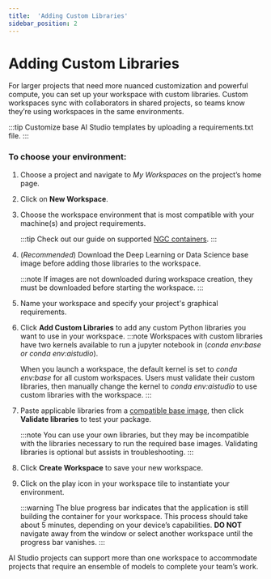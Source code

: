 ```yaml
---
title:  'Adding Custom Libraries'
sidebar_position: 2
---
```

# Adding Custom Libraries 

For larger projects that need more nuanced customization and powerful compute, you can set up your workspace with custom libraries. Custom workspaces sync with collaborators in shared projects, so teams know they’re using workspaces in the same environments.

:::tip
Customize base AI Studio templates by uploading a requirements.txt file. 
:::

### To choose your environment: 

1. Choose a project and navigate to *My Workspaces* on the project’s home page. 

2. Click on **New Workspace**. 

3. Choose the workspace environment that is most compatible with your machine(s) and project requirements.

    :::tip
    Check out our guide on supported [NGC containers](/docs/aistudio/using-aistudio/workspaces/base-images#ngc-catalog-containers).
    :::

4. (*Recommended*) Download the Deep Learning or Data Science base image before adding those libraries to the workspace.

    :::note
    If images are not downloaded during workspace creation, they must be downloaded before starting the workspace. 
    :::

5. Name your workspace and specify your project's graphical requirements. 

6. Click **Add Custom Libraries** to add any custom Python libraries you want to use in your workspace. 
    :::note
    Workspaces with custom libraries have two kernels available to run a jupyter notebook in (*conda env:base or conda env:aistudio*).

    When you launch a workspace, the default kernel is set to *conda env:base* for all custom workspaces. Users must validate their custom libraries, then manually change the kernel to *conda env:aistudio* to use custom libraries with the workspace.
    ::: 

7. Paste applicable libraries from a [compatible base image](/docs/aistudio/using-aistudio/workspaces/base-images), then click **Validate libraries** to test your package.

    :::note
    You can use your own libraries, but they may be incompatible with the libraries necessary to run the required base images. Validating libraries is optional but assists in troubleshooting.
    :::

8. Click **Create Workspace** to save your new workspace. 

9. Click on the play icon in your workspace tile to instantiate your environment.

    :::warning
    The blue progress bar indicates that the application is still building the container for your workspace. This process should take about 5 minutes, depending on your device’s capabilities. **DO NOT** navigate away from the window or select another workspace until the progress bar vanishes.
    :::

AI Studio projects can support more than one workspace to accommodate projects that require an ensemble of models to complete your team’s work.